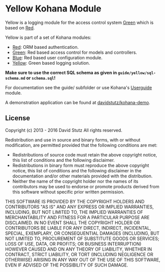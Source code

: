 # Yellow Kohana Module

Yellow is a logging module for the access control system [Green](https://github.com/davidstutz/kohana-green) which is based on [Red](https://github.com/davidstutz/kohana-red).

Yellow is part of a set of Kohana modules:
* [Red](https://github.com/davidstutz/kohana-red): ORM based authentication.
* [Green](https://github.com/davidstutz/kohana-green): Red based access control for models and controllers.
* [Blue](https://github.com/davidstutz/kohana-blue): Red based user configuration module.
* [Yellow](https://github.com/davidstutz/kohana-yellow): Green based logging solution.

**Make sure to use the correct SQL schema as given in `guide/yellow/sql-schema.md` or `schema.sql`!**

For documentation see the guide/ subfolder or use Kohana's [Userguide](https://github.com/kohana/userguide) module.

A demonstration application can be found at [davidstutz/kohana-demo](https://github.com/davidstutz/kohana-demo).

## License

Copyright (c) 2013 - 2016 David Stutz
All rights reserved.

Redistribution and use in source and binary forms, with or without modification, are permitted provided that the following conditions are met:

* Redistributions of source code must retain the above copyright notice, this list of conditions and the following disclaimer.
* Redistributions in binary form must reproduce the above copyright notice, this list of conditions and the following disclaimer in the documentation and/or other materials provided with the distribution.
* Neither the name of the copyright holder nor the names of its contributors may be used to endorse or promote products derived from this software without specific prior written permission.

THIS SOFTWARE IS PROVIDED BY THE COPYRIGHT HOLDERS AND CONTRIBUTORS "AS IS" AND ANY EXPRESS OR IMPLIED WARRANTIES, INCLUDING, BUT NOT LIMITED TO, THE IMPLIED WARRANTIES OF MERCHANTABILITY AND FITNESS FOR A PARTICULAR PURPOSE ARE DISCLAIMED. IN NO EVENT SHALL THE COPYRIGHT HOLDER OR CONTRIBUTORS BE LIABLE FOR ANY DIRECT, INDIRECT, INCIDENTAL, SPECIAL, EXEMPLARY, OR CONSEQUENTIAL DAMAGES (INCLUDING, BUT NOT LIMITED TO, PROCUREMENT OF SUBSTITUTE GOODS OR SERVICES; LOSS OF USE, DATA, OR PROFITS; OR BUSINESS INTERRUPTION) HOWEVER CAUSED AND ON ANY THEORY OF LIABILITY, WHETHER IN CONTRACT, STRICT LIABILITY, OR TORT (INCLUDING NEGLIGENCE OR OTHERWISE) ARISING IN ANY WAY OUT OF THE USE OF THIS SOFTWARE, EVEN IF ADVISED OF THE POSSIBILITY OF SUCH DAMAGE.
